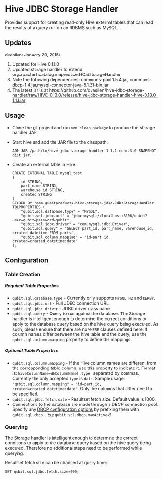 Hive JDBC Storage Handler
=========================

Provides support for creating read-only Hive external tables that can
read the results of a query run on an RDBMS such as MySQL. 

Updates
-----
dvasilen: January 20, 2015:   
1. Updated for Hive 0.13.0   
2. Updated storage handler to extend org.apache.hcatalog.mapreduce.HCatStorageHandler   
3. Note the following dependencies: commons-pool.1.5.4.jar, commons-dbcp-1.4.jar,mysql-connector-java-5.1.21-bin.jar  
4. The latest jar is at https://github.com/dvasilen/hive-jdbc-storage-handler/raw/HIVE-0.13.0/release/hive-jdbc-storage-handler-hive-0.13.0-1.1.1.jar  


Usage
-----

*   Clone the git project and run `mvn clean package` to produce the storage
    handler JAR.

*   Start hive and add the JAR file to the classpath:

        ADD JAR /path/to/hive-jdbc-storage-handler-1.1.1-cdh4.3.0-SNAPSHOT-dist.jar;

*   Create an external table in Hive:

        CREATE EXTERNAL TABLE mysql_test
        (
            id STRING,
            part_name STRING,
            warehouse_id STRING,
            created STRING
        )
        STORED BY 'com.qubitproducts.hive.storage.jdbc.JdbcStorageHandler' 
        TBLPROPERTIES (
            "qubit.sql.database.type" = "MYSQL",
            "qubit.sql.jdbc.url" = "jdbc:mysql://localhost:3306/qubit?user=qubit&password=qubit",
            "qubit.sql.jdbc.driver" = "com.mysql.jdbc.Driver",
            "qubit.sql.query" = "SELECT part_id, part_name, warehouse_id, created_datetime FROM parts",
            "qubit.sql.column.mapping" = "id=part_id, created=created_datetime:date"
        );

Configuration
-------------

### Table Creation

##### Required Table Properties

*   `qubit.sql.database.type` - Currently only supports `MYSQL`, `H2` and
    `DERBY`.
*   `qubit.sql.jdbc.url` - Full JDBC connection URL.
*   `qubit.sql.jdbc.driver` - JDBC driver class name.
*   `qubit.sql.query` - Query to run against the database. The Storage
    handler is intelligent enough to determine the correct conditions to
    apply to the database query based on the hive query being executed.
    As such, please ensure that there are no `WHERE` clauses defined
    here. If column names differ between the hive table and the query,
    use the `qubit.sql.column.mapping` property to define the mappings.

##### Optional Table Properties

*   `qubit.sql.column.mapping` - If the Hive column names are different
    from the corresponding table column, use this property to indicate
    it. Format is: `hiveColumnName=dbColumnName[:type]` separated by
    commas. Currently the only accepted `type` is `date`. Sample usage:
    `"qubit.sql.column.mapping" = "id=part_id, created=created_datetime:date"`.
    Only the columns that differ need to be specified.
*   `qubit.sql.jdbc.fetch.size` - Resultset fetch size. Default value is
    1000.
*   Connections to the database are made through a DBCP connection pool.
    Specify any [DBCP configuration
    options](http://commons.apache.org/dbcp/configuration.html) by
    prefixing them with `qubit.sql.dbcp.`. Eg:
    `qubit.sql.dbcp.maxActive=5`

### Querying

The Storage handler is intelligent enough to determine the correct
conditions to apply to the database query based on the hive query being
executed. Therefore no additional steps need to be performed while
querying.

Resultset fetch size can be changed at query time:

    SET qubit.sql.jdbc.fetch.size=500;

